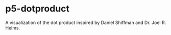 # p5-dotproduct
A visualization of the dot product inspired by Daniel Shiffman and Dr. Joel R. Helms.
